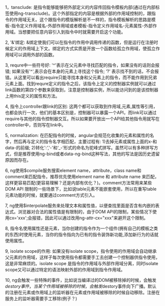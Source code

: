 1，tansclude: 是指令能够能够把外部定义的内容传回指令模板内部(通过在内部标签使用ng-transclude)。这个外部指定的内容是根据外部的作用域控制的，跟指令的作用域无关。这个跟指令的模版解析是不一样的，指令模板解析的思路是模板-指令定义作用域名-外部作用域或者模板-指令定义作用域名-元素属性-外部作用域。当想要把任意内容引入到指令中时就需要开启这个功能。

2, '&'绑定: &绑定使我们可以在指令的作用中调用传递的函数，但是运行在注册时候定义的作用域上下文。绑定的方式实质是开放一个函数给孤立作用域，使孤立作用域可以调用外部的函数。 

3, requre中一些符号好: '^'表示在父元素中寻找匹配的指令，如果没有的话则会报错; 如果没有'^',表示会在本身的元素上寻找这个指令; ‘?’ 表示找不到的话，不会报错。从这里可以看出require只能寻找本身和父元素上的指令，而不能作用到兄弟元素上面。找到requre定义的指令之后，该指令上定义的控制器实例就可以通过link函数的第四个参数来获取到，注意是控制器实例，所以能访问到的是该控制器上用this定义的属性和方法。

4, 指令上controller跟link的区别: 这两个都可以获取到作用域,元素,属性等引用，也都会执行一次，他们的基本区别是，控制器可以暴露一个API，而link可以通过require与其他的指令控制器交互。所以如果要开放出一个API给其他指令用就写在controller中，否则写在link中。

5, normalization: 在匹配指令的时候，angular会规范化收集的元素和属性的名字，然后再与定义的指令名字相匹配，主要过程有: 1)去掉元素或属性上面的x-和data-的前缀; 2)转化':','-'和‘_-’形式的命名为驼峰式拼写。虽然可以有多种拼写方式，但是推荐使用ng-bind或者data-ng-bind这种写法，其他的写法是因历史遗留原因而存在。

6, ng使用$compile服务搜索element name，attribute，class name和comment来匹配指令，推荐优先使用element name 和 attribute name 来匹配，这样更容易匹配(更容易理解？还是内部有优化？)。comment方法常用来某些DOM API 限制的一些场景下，比如说table元素不能嵌套使用，所以在重写table元素功能的时候，就要通过comment方式引入。

7, ng使用$interpolate服务来处理文本和属性值，以便查找里面是否含有内嵌的表达式。浏览器对合法的属性值是有限制的，由于DOM API的限制，某些情况下使用cx='xxx';会报错，因此可以通过改用ng-attr-cx="xxx"来避开这个限制。

8, 指令名使用属性还是元素，当你创建的指令作为一个组件(拥有自己的模板之类的东西)时使用元素，当你的指令指向为已有的指令装饰新功能,添加新行为的话就使用属性。

9, isolate scope的作用: 如果没有isolate scope，指令使用的作用域会自动继承父元素的作用域，这样子每次使用指令都需要手工去创建一个控制器供指令使用， 这是非常麻烦的。isolate scope 是指令的作用域与外部作用域分离，同时isolate scope又可以通过特定的语法映射外部的作用域到指令作用域。

10, ng会触发一些特殊的事件，比如说当编译过的DOM被移除掉的时候，会触发$destory事件，当某个作用域被移除的时候，会触发$destory事件向下广播。默认的注册在元素或作用域上的监听器在元素或作用域被移除的时候自动移除。注册在服务上的监听器需要手工移除(例子？)